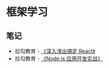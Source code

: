 # 框架学习

## 笔记

- 拉勾教育 - [《深入浅出搞定 React》](/frame/react.html)
- 拉勾教育 - [《Node.js 应用开发实战》](/frame/node_base.html)